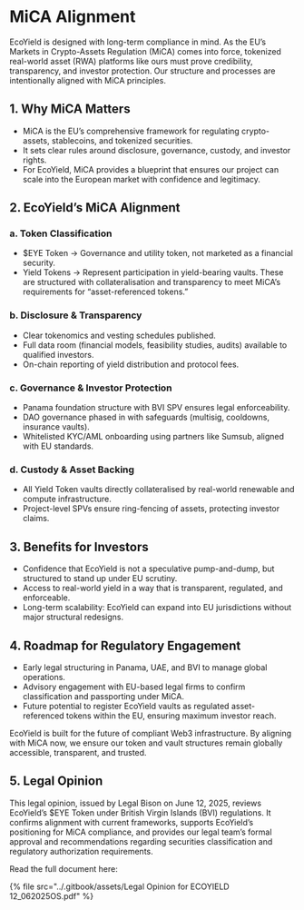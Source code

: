 # MiCA Alignment

EcoYield is designed with long-term compliance in mind. As the EU’s Markets in Crypto-Assets Regulation (MiCA) comes into force, tokenized real-world asset (RWA) platforms like ours must prove credibility, transparency, and investor protection. Our structure and processes are intentionally aligned with MiCA principles.

## 1. Why MiCA Matters

* MiCA is the EU’s comprehensive framework for regulating crypto-assets, stablecoins, and tokenized securities.
* It sets clear rules around disclosure, governance, custody, and investor rights.
* For EcoYield, MiCA provides a blueprint that ensures our project can scale into the European market with confidence and legitimacy.

## 2. EcoYield’s MiCA Alignment

### a. Token Classification

* $EYE Token → Governance and utility token, not marketed as a financial security.
* Yield Tokens → Represent participation in yield-bearing vaults. These are structured with collateralisation and transparency to meet MiCA’s requirements for “asset-referenced tokens.”

### b. Disclosure & Transparency

* Clear tokenomics and vesting schedules published.
* Full data room (financial models, feasibility studies, audits) available to qualified investors.
* On-chain reporting of yield distribution and protocol fees.

### c. Governance & Investor Protection

* Panama foundation structure with BVI SPV ensures legal enforceability.
* DAO governance phased in with safeguards (multisig, cooldowns, insurance vaults).
* Whitelisted KYC/AML onboarding using partners like Sumsub, aligned with EU standards.

### d. Custody & Asset Backing

* All Yield Token vaults directly collateralised by real-world renewable and compute infrastructure.
* Project-level SPVs ensure ring-fencing of assets, protecting investor claims.

## 3. Benefits for Investors

* Confidence that EcoYield is not a speculative pump-and-dump, but structured to stand up under EU scrutiny.
* Access to real-world yield in a way that is transparent, regulated, and enforceable.
* Long-term scalability: EcoYield can expand into EU jurisdictions without major structural redesigns.

## 4. Roadmap for Regulatory Engagement

* Early legal structuring in Panama, UAE, and BVI to manage global operations.
* Advisory engagement with EU-based legal firms to confirm classification and passporting under MiCA.
* Future potential to register EcoYield vaults as regulated asset-referenced tokens within the EU, ensuring maximum investor reach.

EcoYield is built for the future of compliant Web3 infrastructure. By aligning with MiCA now, we ensure our token and vault structures remain globally accessible, transparent, and trusted.

## 5. Legal Opinion

This legal opinion, issued by Legal Bison on June 12, 2025, reviews EcoYield’s $EYE Token under British Virgin Islands (BVI) regulations. It confirms alignment with current frameworks, supports EcoYield’s positioning for MiCA compliance, and provides our legal team’s formal approval and recommendations regarding securities classification and regulatory authorization requirements.

Read the full document here:

{% file src="../.gitbook/assets/Legal Opinion for ECOYIELD 12_062025OS.pdf" %}

